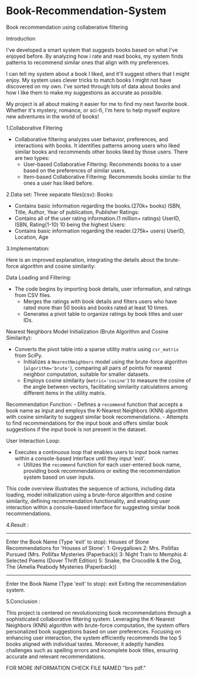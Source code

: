 # Book-Recommendation-System

Book recommendation using collaberative filtering

Introduction

I've developed a smart system that suggests books based on what I've enjoyed before. By analyzing how i rate and read books, my system finds patterns to recommend similar ones that align with my preferences.

I can tell my system about a book I liked, and it'll suggest others that I might enjoy. My system uses clever tricks to match books I might not have discovered on my own. I've sorted through lots of data about books and how I like them to make my suggestions as accurate as possible.

My project is all about making it easier for me to find my next favorite book. Whether it's mystery, romance, or sci-fi, I'm here to help myself explore new adventures in the world of books!

1.Collaborative Filtering 

- Collaborative filtering analyzes user behavior, preferences, and interactions with books. It identifies patterns among users who liked similar books and recommends other books liked by those users. 
There are two types:
     - User-based Collaborative Filtering: Recommends books to a user based     on the preferences of similar users.
     - Item-based Collaborative Filtering: Recommends books similar to the ones a user has liked before.

2.Data set:
Three separate files(csv):
Books: 
- Contains basic information regarding the books.(270k+ books)
ISBN, Title, Author, Year of publication, Publisher
Ratings: 
- Contains all of the user rating information.(1 million+  ratings)
UserID, ISBN, Rating(1-10) 10 being the highest
Users: 
- Contains basic information regarding the reader.(275k+ users)
UserID, Location, Age

3.Implementation:

Here is an improved explanation, integrating the details about the brute-force algorithm and cosine similarity:


Data Loading and Filtering:
 - The code begins by importing book details, user information, and ratings from CSV files.
    - Merges the ratings with book details and filters users who have rated more than 50 books and books rated at least 10 times.
    - Generates a pivot table to organize ratings by book titles and user IDs.

 Nearest Neighbors Model Initialization (Brute Algorithm and Cosine Similarity):
 - Converts the pivot table into a sparse utility matrix using `csr_matrix` from SciPy.
    - Initializes a `NearestNeighbors` model using the brute-force algorithm (`algorithm='brute'`), comparing all pairs of points for nearest neighbor computation, suitable for smaller datasets.
    - Employs cosine similarity (`metric='cosine'`) to measure the cosine of the angle between vectors, facilitating similarity calculations among different items in the utility matrix.


 Recommendation Function:
    - Defines a `recommend` function that accepts a book name as input and employs the K-Nearest Neighbors (KNN) algorithm with cosine similarity to suggest similar book recommendations.
    - Attempts to find recommendations for the input book and offers similar book suggestions if the input book is not present in the dataset.
 

User Interaction Loop:
- Executes a continuous loop that enables users to input book names within a console-based interface until they input 'exit'.
    - Utilizes the `recommend` function for each user-entered book name, providing book recommendations or exiting the recommendation system based on user inputs.

This code overview illustrates the sequence of actions, including data loading, model initialization using a brute-force algorithm and cosine similarity, defining recommendation functionality, and enabling user interaction within a console-based interface for suggesting similar book recommendations.

4.Result :

*********************************************
Enter the Book Name (Type 'exit' to stop):  Houses of Stone
Recommendations for 'Houses of Stone':
1: Greygallows
2: Mrs. Pollifax Pursued (Mrs. Pollifax Mysteries (Paperback))
3: Night Train to Memphis
4: Selected Poems (Dover Thrift Edition)
5: Snake, the Crocodile &amp; the Dog, The (Amelia Peabody Mysteries (Paperback))
*********************************************
Enter the Book Name (Type 'exit' to stop):  exit
Exiting the recommendation system.

5.Conclusion :

This project is centered on revolutionizing book recommendations through a sophisticated collaborative filtering system. Leveraging the K-Nearest Neighbors (KNN) algorithm with brute-force computation, the system offers personalized book suggestions based on user preferences. Focusing on enhancing user interaction, the system efficiently recommends the top 5 books aligned with individual tastes. Moreover, it adeptly handles challenges such as spelling errors and incomplete book titles, ensuring accurate and relevant recommendations.

FOR MORE INFORMATION CHECK FILE NAMED "brs pdf."


